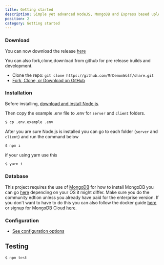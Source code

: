 ```yaml
---
title: Getting started
description: Simple yet advanced NodeJS, MongoDB and Express based uploader.
position: 2
category: Getting started
---
```


### Download

You can now download the release [here](https://github.com/MrDemonWolf/share/releases/)

You can also fork,clone,download from github for pre release builds and development.

- Clone the repo: `git clone https://github.com/MrDemonWolf/share.git`
- [Fork, Clone, or Download on GitHub](https://github.com/MrDemonWolf/share)

### Installation

Before installing, [download and install Node.js](https://nodejs.org/en/download/).

Then copy the example .env file to .env for `server` and `client` folders.

```bash
$ cp .env.example .env
```

After you are sure Node.js is installed you can go to each folder (`server` and `client`) and run the command below

```bash
$ npm i
```

if your using yarn use this

```bash
$ yarn i
```

### Database

This project requires the use of [MongoDB](https://www.mongodb.com/) for how to install MongoDB you can go [here](https://docs.mongodb.com/manual/installation) depending on your OS it might differ. Make sure you do the community edtion unless you already have paid for the enterprise version. If you don't want to have to do this you can also follow the docker guide [here](/docker) or signup for MongoDB Cloud [here](https://www.mongodb.com/cloud).

### Configuration

- [See configuration options](/configuration)

## Testing

```bash
$ npm test
```
